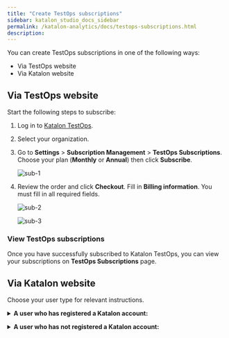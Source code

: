 ```yaml
---
title: "Create TestOps subscriptions"
sidebar: katalon_studio_docs_sidebar
permalink: /katalon-analytics/docs/testops-subscriptions.html 
description: 
---
```


You can create TestOps subscriptions in one of the following ways:
* Via TestOps website
* Via Katalon website

## Via TestOps website

Start the following steps to subscribe:
1. Log in to [Katalon TestOps](https://testops.katalon.io/).
2. Select your organization.
3. Go to **Settings** > **Subscription Management** > **TestOps Subscriptions**. Choose your plan (**Monthly** or **Annual**) then click **Subscribe**.

    ![sub-1](https://github.com/katalon-studio/docs-images/raw/master/katalon-analytics/docs/testops-april-release-subscription/subscribe-renameTEbusiness.png)

4. Review the order and click **Checkout**. Fill in **Billing information**. You must fill in all required fields.

    ![sub-2](https://github.com/katalon-studio/docs-images/raw/master/katalon-analytics/docs/testops-april-release-subscription/monthly-subs-2.png)

    ![sub-3](https://github.com/katalon-studio/docs-images/raw/master/katalon-analytics/docs/testops-april-release-subscription/monthly-subs-3.png)

### View TestOps subscriptions

Once you have successfully subscribed to Katalon TestOps, you can view your subscriptions on **TestOps Subscriptions** page.

## Via Katalon website

Choose your user type for relevant instructions.

**<details><summary>A user who has registered a Katalon account:</summary>**

Start the following steps to log in:
1. Go to [Katalon Pricing](https://www.katalon.com/pricing/).

2. Choose a plan and click **Buy Now**.

3. Fill out credentials and sign in.

*<details><summary> For users who have only one organization:</summary>*

1. Navigate to **TestOps Subscriptions** page.

2. Select the desired plan and number of test results.

3. Click **Checkout** to review the order.

    ![choose-plan](https://github.com/katalon-studio/docs-images/raw/master/katalon-analytics/docs/testops-may-subscription-via-web/via-web-1.png)

4. Fill out the payment and billing information, then click **Checkout**.

</details>

*<details><summary> For users who have multiple organizations:</summary>*

1. Select the desired organization from the list.

    ![select-org](https://github.com/katalon-studio/docs-images/raw/master/katalon-analytics/docs/testops-may-subscription-via-web/via-web-3.png)

2. Navigate to **TestOps Subscriptions** page.

3. Select the desired plan and number of test results.

4. Click **Checkout** to review the order.

5. Fill out payment and billing information. Click **Checkout**.

</details>

</details>

**<details><summary>A user who has not registered a Katalon account:</summary>**

1. Go to [Katalon Pricing](https://www.katalon.com/pricing/).

2. Choose a plan and click **Buy Now**.

3. Fill out the required information and sign up.

After signing up successfully, an organization is auto-created with the user's email as the organization name. Continue the following steps:

1. Navigate to **TestOps Subscriptions** page.

2. Select the desired plan and number of test results.

3. Click **Checkout** to review the order.

    ![choose-plan](https://github.com/katalon-studio/docs-images/raw/master/katalon-analytics/docs/testops-may-subscription-via-web/via-web-1.png)

4. Fill out the payment and billing information, then click **Checkout**

</details>
